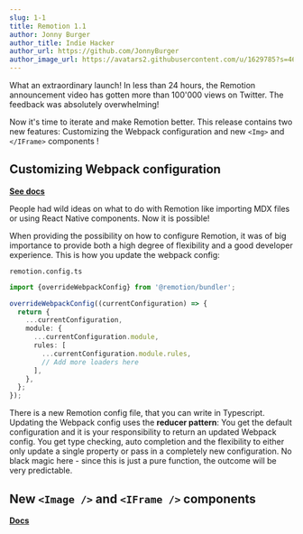 ```yaml
---
slug: 1-1
title: Remotion 1.1
author: Jonny Burger
author_title: Indie Hacker
author_url: https://github.com/JonnyBurger
author_image_url: https://avatars2.githubusercontent.com/u/1629785?s=460&u=12eb94da6070d00fc924761ce06e3a428d01b7e9&v=4
---
```


What an extraordinary launch! In less than 24 hours, the Remotion announcement video has gotten more than 100'000 views on Twitter. The feedback was absolutely overwhelming!

Now it's time to iterate and make Remotion better. This release contains two new features: Customizing the Webpack configuration and new `<Img>` and `</IFrame>` components
!

## Customizing Webpack configuration

**[See docs](/docs/webpack)**

People had wild ideas on what to do with Remotion like importing MDX files or using React Native components. Now it is possible!

When providing the possibility on how to configure Remotion, it was of big importance to provide both a high degree of flexibility and a good developer experience. This is how you update the webpack config:

`remotion.config.ts`

```ts
import {overrideWebpackConfig} from '@remotion/bundler';

overrideWebpackConfig((currentConfiguration) => {
  return {
    ...currentConfiguration,
    module: {
      ...currentConfiguration.module,
      rules: [
        ...currentConfiguration.module.rules,
        // Add more loaders here
      ],
    },
  };
});
```

There is a new Remotion config file, that you can write in Typescript. Updating the Webpack config uses the **reducer pattern**: You get the default configuration and it is your responsibility to return an updated Webpack config. You get type checking, auto completion and the flexibility to either only update a single property or pass in a completely new configuration. No black magic here - since this is just a pure function, the outcome will be very predictable.

## New `<Image />` and `<IFrame />` components

**[Docs](/docs/use-img-and-iframe)**
